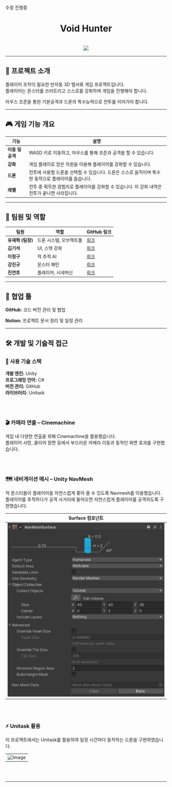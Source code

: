 ﻿수정 진행중
﻿ <div align="center">

# Void Hunter

<br/> [<img src="https://img.shields.io/badge/프로젝트 기간-2025.03.27~2025.04.02-73abf0?style=flat&logo=&logoColor=white" />]()

---
</div> 

## 📝 프로젝트 소개

플레이어 조작이 필요한 반자동 3D 뱀서류 게임 프로젝트입니다.  
플레이어는 몬스터를 쓰러트리고 스스로를 강화하며 게임을 진행해야 합니다.
  
마우스 조준을 통한 기본공격과 드론의 특수능력으로 전투를 이어가야 합니다.

---

## 🎮 게임 기능 개요

| 기능 | 설명 |
|----|---|
| **이동 및 공격** | WASD 키로 이동하고, 마우스를 통해 조준과 공격을 할 수 있습니다. |
| **강화** | 게임 플레이로 얻은 자원을 이용해 플레이어를 강화할 수 있습니다. |
| **드론** | 전투에 사용할 드론을 선택할 수 있습니다. 드론은 스스로 움직이며 특수한 동작으로 플레이어를 돕습니다. |
| **레벨** | 전투 중 획득한 경험치로 플레이어를 강화할 수 있습니다. 이 강화 내역은 전투가 끝나면 사라집니다. |


---

## 👥 팀원 및 역할

| 팀원 | 역할 | GitHub 링크 |
|---|---|---|
| **유재혁 (팀장)** | 드론 시스템, 오브젝트풀 | [링크](https://github.com/jj930220s?tab=repositories)  |
| **김기석** | UI, 스텟 강화 | [링크](https://github.com/Kim-giseok) |
| **이정구** | 적 추적 AI | [링크](https://github.com/JUNG99) |
| **강진규** | 몬스터 패턴 | [링크](https://github.com/daeng98) |
| **진연호** | 플레이어, 시네머신 | [링크](https://github.com/yhjin0704) |

---

## 🤝 협업 툴

**GitHub:** 코드 버전 관리 및 협업

**Notion:** 프로젝트 문서 정리 및 일정 관리

---

## 🛠 **개발 및 기술적 접근**

### 🔧 사용 기술 스택  

**개발 엔진:** Unity  
**프로그래밍 언어:** C#  
**버전 관리:** GitHub  
**라이브러리:** Unitask  

<br /><br />

### 🎬 카메라 연출 – Cinemachine  
게임 내 다양한 연출을 위해 Cinemachine을 활용했습니다.  
플레이어 사망, 클리어 장면 등에서 부드러운 카메라 이동과 동적인 화면 효과를 구현했습니다.  

<br /><br />


### 🗺 네비게이션 메시 – Unity NavMesh  
적 몬스터들이 플레이어을 자연스럽게 쫒아 올 수 있도록 Navmesh를 이용했습니다.  
플레이어를 추적하다가 공격 사거리에 들어오면 자연스럽게 플레이어를 공격하도록 구현했습니다.

| Surface 컴포넌트  |
|------|
|<img src="https://github.com/Dalsi-0/Factory404/blob/main/Readme/Nav1.png?raw=true" width="500"/>|

<br /><br />



### ⚡ Unitask 활용 
이 프로젝트에서는 Unitask를 활용하여 일정 시간마다 동작하는 드론을 구현하였습니다.

|     |
|------|
|![Image](https://github.com/user-attachments/assets/f618cc23-d454-4a56-a651-203c418083a6)|

<br /><br />

---

